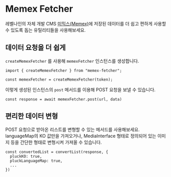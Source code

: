 # Memex Fetcher

레벨나인의 자체 개발 CMS [미믹스(Memex)](https://memexdata.io/)에 저장된 데이터를 더 쉽고 편하게 사용할 수 있도록 돕는 유틸리티들을 사용해보세요.

## 데이터 요청을 더 쉽게

`createMemexFetcher` 를 사용해 `memexFetcher` 인스턴스를 생성합니다.

```
import { createMemexFetcher } from "memex-fetcher";

const memexFetcher = createMemexFetcher(token);
```

이렇게 생성된 인스턴스의 `post` 메서드를 이용해 POST 요청을 보낼 수 있습니다.

```
const response = await memexFetcher.post(url, data)
```

## 편리한 데이터 변형

POST 요청으로 받아온 리스트를 변형할 수 있는 메서드를 사용해보세요. languageMap의 KO 값만을 가져오거나, MediaInterface 형태로 정의되어 있는 이미지 등을 간단한 형태로 변형시켜 가져올 수 있습니다.

```
const convertedList = convertList(response, {
  pluckKO: true,
  pluckLanguageMap: true,
  ...
})
```
